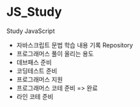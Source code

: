 # JS_Study

Study JavaScript

- 자바스크립트 문법 학습 내용 기록 Repository
- 프로그래머스 풀이 올리는 용도
- 데브패스 준비
- 코딩테스트 준비
- 프로그래머스 지원
- 프로그래머스 코테 준비 => 완료
- 라인 코테 준비
